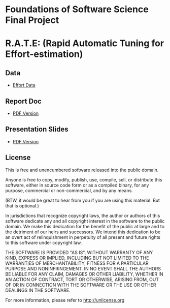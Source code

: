 # Foundations of Software Science Final Project

# R.A.T.E: **(Rapid Automatic Tuning for Effort-estimation)**


## Data

+ [Effort Data](https://github.com/arennax/fss18_xia/tree/master/project/data)

## Report Doc

+ [PDF Version](https://github.com/arennax/fss18_xia/blob/master/Report.pdf)

## Presentation Slides

+ [PDF Version](https://github.com/arennax/fss18_xia/blob/master/presentation.pdf)

## License

This is free and unencumbered software released into the public domain.

Anyone is free to copy, modify, publish, use, compile, sell, or distribute this software, either in source code form or as a compiled binary, for any purpose, commercial or non-commercial, and by any means.

(BTW, it would be great to hear from you if you are using this material. But that is optional.)

In jurisdictions that recognize copyright laws, the author or authors of this software dedicate any and all copyright interest in the software to the public domain. We make this dedication for the benefit of the public at large and to the detriment of our heirs and successors. We intend this dedication to be an overt act of relinquishment in perpetuity of all present and future rights to this software under copyright law.

THE SOFTWARE IS PROVIDED "AS IS", WITHOUT WARRANTY OF ANY KIND, EXPRESS OR IMPLIED, INCLUDING BUT NOT LIMITED TO THE WARRANTIES OF MERCHANTABILITY, FITNESS FOR A PARTICULAR PURPOSE AND NONINFRINGEMENT. IN NO EVENT SHALL THE AUTHORS BE LIABLE FOR ANY CLAIM, DAMAGES OR OTHER LIABILITY, WHETHER IN AN ACTION OF CONTRACT, TORT OR OTHERWISE, ARISING FROM, OUT OF OR IN CONNECTION WITH THE SOFTWARE OR THE USE OR OTHER DEALINGS IN THE SOFTWARE.

For more information, please refer to http://unlicense.org

